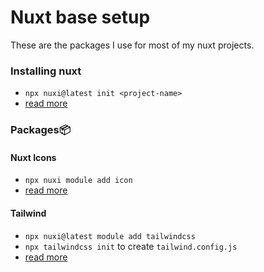 # Nuxt base setup
These are the packages I use for most of my nuxt projects.

### Installing nuxt 
- `npx nuxi@latest init <project-name>`
- [read more](https://nuxt.com/docs/getting-started/installation)

### Packages📦

#### Nuxt Icons
- `npx nuxi module add icon`
- [read more](https://nuxt.com/modules/icon)

#### Tailwind
- `npx nuxi@latest module add tailwindcss`
- `npx tailwindcss init` to create `tailwind.config.js`
- [read more](https://tailwindcss.nuxtjs.org/getting-started/installation)

  
